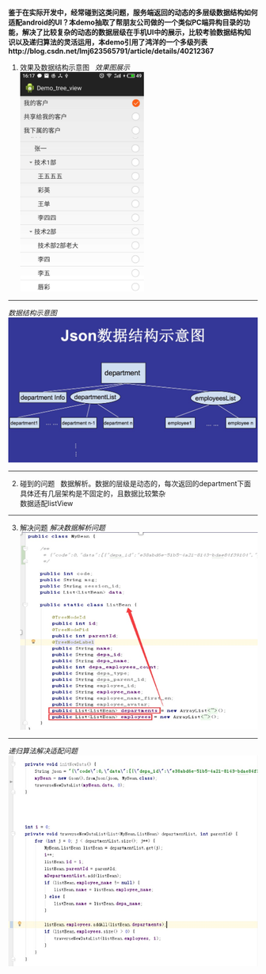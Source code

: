 **鉴于在实际开发中，经常碰到这类问题，服务端返回的动态的多层级数据结构如何适配android的UI？本demo抽取了帮朋友公司做的一个类似PC端异构目录的功能，解决了比较复杂的动态的数据层级在手机UI中的展示，比较考验数据结构知识以及递归算法的灵活运用，本demo引用了鸿洋的一个多级列表http://blog.csdn.net/lmj623565791/article/details/40212367**
1. 效果及数据结构示意图
   *效果图展示*<br>
<img src="https://github.com/wangyubao/Demo_tree_view/blob/master/image/61514535455_.pic.jpg" width="250" /><br>
***
   *数据结构示意图*<br>
<img src="https://github.com/wangyubao/Demo_tree_view/blob/master/image/ED007043-15C2-4BC9-A2A5-AE14D14CC734.png" width="600"  /><br>
***
2. 碰到的问题
   数据解析。数据的层级是动态的，每次返回的department下面具体还有几层架构是不固定的，且数据比较繁杂<br>
   数据适配listView
***
3. 解决问题
   *解决数据解析问题*<br>
<img src="https://github.com/wangyubao/Demo_tree_view/blob/master/image/7A935034-80B0-4C68-B171-83A2575D964E.png" width="600" /><br>
***
   *递归算法解决适配问题*<br>
<img src="https://github.com/wangyubao/Demo_tree_view/blob/master/image/336AD9C0-CEE8-46A5-9A83-E6B2688C4DB5.png" width="600" /><br>


